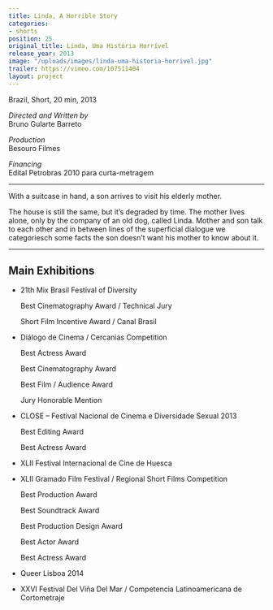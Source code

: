 ```yaml
---
title: Linda, A Horrible Story
categories:
- shorts
position: 25
original_title: Linda, Uma História Horrível
release_year: 2013
image: "/uploads/images/linda-uma-historia-horrivel.jpg"
trailer: https://vimeo.com/107511404
layout: project
---
```


Brazil, Short, 20 min, 2013

_Directed and Written by_  
Bruno Gularte Barreto

_Production_  
Besouro Filmes

_Financing_  
Edital Petrobras 2010 para curta-metragem

---

With a suitcase in hand, a son arrives to visit his elderly mother.

The house is still the same, but it’s degraded by time. The mother lives alone, only by the company of an old dog, called Linda. Mother and son talk to each other and in between lines of the superficial dialogue we categoriesch some facts the son doesn’t want his mother to know about it.

---

## Main Exhibitions

- 21th Mix Brasil Festival of Diversity

  Best Cinematography Award / Technical Jury

  Short Film Incentive Award / Canal Brasil

- Diálogo de Cinema / Cercanias Competition

  Best Actress Award

  Best Cinematography Award

  Best Film / Audience Award

  Jury Honorable Mention

- CLOSE – Festival Nacional de Cinema e Diversidade Sexual 2013

  Best Editing Award

  Best Actress Award

- XLII Festival Internacional de Cine de Huesca
- XLII Gramado Film Festival / Regional Short Films Competition

  Best Production Award

  Best Soundtrack Award

  Best Production Design Award

  Best Actor Award

  Best Actress Award

- Queer Lisboa 2014
- XXVI Festival Del Viña Del Mar / Competencia Latinoamericana de Cortometraje
